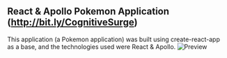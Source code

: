 ## React & Apollo Pokemon Application (http://bit.ly/CognitiveSurge)

This application (a Pokemon application) was built using create-react-app as a base, and the technologies used were React & Apollo. 
![Preview](pokemon-preview.png?raw=true)
